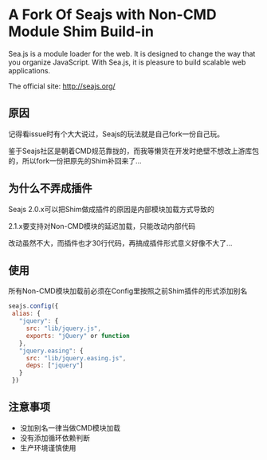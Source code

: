 A Fork Of Seajs with Non-CMD Module Shim Build-in
===

Sea.js is a module loader for the web. It is designed to change the way that you
organize JavaScript. With Sea.js, it is pleasure to build scalable web applications.

The official site: <http://seajs.org/>

## 原因

记得看issue时有个大大说过，Seajs的玩法就是自己fork一份自己玩。

鉴于Seajs社区是朝着CMD规范靠拢的，而我等懒货在开发时绝壁不想改上游库包的，所以fork一份把原先的Shim补回来了...

## 为什么不弄成插件

Seajs 2.0.x可以把Shim做成插件的原因是内部模块加载方式导致的

2.1.x要支持对Non-CMD模块的延迟加载，只能改动内部代码

改动虽然不大，而插件也才30行代码，再搞成插件形式意义好像不大了...

## 使用
所有Non-CMD模块加载前必须在Config里按照之前Shim插件的形式添加别名

```js
seajs.config({
 alias: {
   "jquery": {
     src: "lib/jquery.js",
     exports: "jQuery" or function
   },
   "jquery.easing": {
     src: "lib/jquery.easing.js",
     deps: ["jquery"]
   }
 })
```


## 注意事项

+ 没加别名一律当做CMD模块加载
+ 没有添加循环依赖判断
+ 生产环境谨慎使用